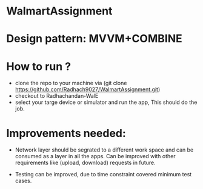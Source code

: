 # WalmartAssignment

# Design pattern: MVVM+COMBINE

# How to run ?
* clone the repo to your machine via (git clone https://github.com/Radhach9027/WalmartAssignment.git)
* checkout to Radhachandan-WalE
* select your targe device or simulator and run the app, This should do the job.

# Improvements needed:
* Network layer should be segrated to a different work space and can be consumed as a layer in all the apps. Can be improved with other requirements like (upload, download) requests in future.
 
*  Testing can be improved, due to time constraint covered minimum test cases.
